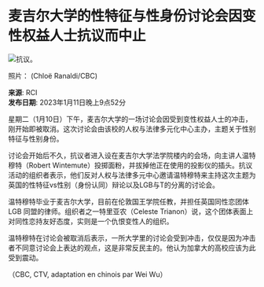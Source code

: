 # 麦吉尔大学的性特征与性身份讨论会因变性权益人士抗议而中止

![抗议。](https://images.radio-canada.ca/q_auto,w_1024/v1/ici-info/16x9/protest-mcgill.png)

照片： (Chloë Ranaldi/CBC)

**来源**: RCI  
**发布日期**: 2023年1月11日晚上9点52分

星期二（1月10日）下午，麦吉尔大学的一场讨论会因受到变性权益人士的冲击，刚开始即被取消。这次讨论会由该校的人权与法律多元化中心主办，主题关于性别特征与性别身份。

讨论会开始后不久，抗议者进入设在麦吉尔大学法学院楼内的会场，向主讲人温特穆特（Robert Wintemute）投掷面粉，并拔掉他正在使用的投影仪的插头。抗议活动的组织者表示，他们反对人权与法律多元中心邀请温特穆特来主持这次主题为英国的性特征vs性别（身份认同）辩论以及LGB与T的分离的讨论会。

温特穆特毕业于麦吉尔大学，目前在伦敦国王学院任教，并担任英国同性恋团体LGB 同盟的律师。组织者之一特里亚农（Celeste Trianon）说，这个团体表面上对同性恋持友好态度，实则是一个仇恨变性人的组织。

温特穆特在讨论会被取消后表示，一所大学里的讨论会受到冲击，仅仅是因为冲击者不同意讨论会上表达的观点，这是非常反民主的。他认为加拿大的高校应该为此受到震动。

（CBC, CTV, adaptation en chinois par Wei Wu）